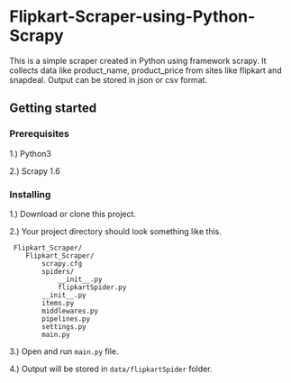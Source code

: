 # Flipkart-Scraper-using-Python-Scrapy

This is a simple scraper created in Python using framework scrapy. It collects data like product_name, product_price from sites like flipkart and snapdeal. Output can be stored in json or csv format.

## Getting started

### Prerequisites

1.) Python3

2.) Scrapy 1.6

### Installing

1.) Download or clone this project.

2.) Your project directory should look something like this.
```
 Flipkart_Scraper/
    Flipkart_Scraper/
        scrapy.cfg            
        spiders/
            __init__.py
            flipkartSpider.py
        __init__.py
        items.py   
        middlewares.py    
        pipelines.py      
        settings.py 
        main.py
```

3.) Open and run `main.py` file.

4.) Output will be stored in `data/flipkartSpider` folder.
